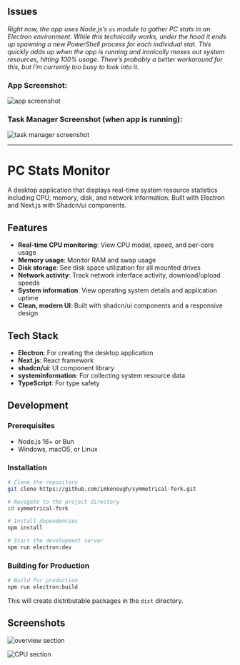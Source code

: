 ## Issues 
_Right now, the app uses Node.js’s_ `os` _module to gather PC stats in an Electron environment. While this technically works, under the hood it ends up spawning a new PowerShell process for each individual stat. This quickly adds up when the app is running and ironically maxes out system resources, hitting 100% usage. There’s probably a better workaround for this, but I’m currently too busy to look into it._

### App Screenshot: 
![app screenshot](https://github.com/user-attachments/assets/aca166ad-7242-466f-aa9a-6455e2744742)

### Task Manager Screenshot (when app is running):
![task manager screenshot](https://github.com/user-attachments/assets/caa46111-31ef-4d92-a3c4-f7534da3aeb4)

---
# PC Stats Monitor

A desktop application that displays real-time system resource statistics including CPU, memory, disk, and network information. Built with Electron and Next.js with Shadcn/ui components.

## Features

- **Real-time CPU monitoring**: View CPU model, speed, and per-core usage
- **Memory usage**: Monitor RAM and swap usage
- **Disk storage**: See disk space utilization for all mounted drives
- **Network activity**: Track network interface activity, download/upload speeds
- **System information**: View operating system details and application uptime
- **Clean, modern UI**: Built with shadcn/ui components and a responsive design

## Tech Stack

- **Electron**: For creating the desktop application
- **Next.js**: React framework
- **shadcn/ui**: UI component library
- **systeminformation**: For collecting system resource data
- **TypeScript**: For type safety

## Development

### Prerequisites

- Node.js 16+ or Bun
- Windows, macOS, or Linux

### Installation

```bash
# Clone the repository
git clone https://github.com/imkenough/symmetrical-fork.git

# Navigate to the project directory
cd symmetrical-fork

# Install dependencies
npm install

# Start the development server
npm run electron:dev
```

### Building for Production

```bash
# Build for production
npm run electron:build
```

This will create distributable packages in the `dist` directory.

## Screenshots

![overview section](https://github.com/user-attachments/assets/49a29123-a4df-4cf1-a95d-2dbbb4d668b3)

![CPU section](https://github.com/user-attachments/assets/e330006a-281a-40fe-a181-65dfcb1aa3d6)

